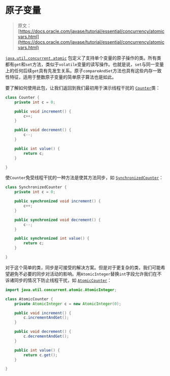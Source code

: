 # 原子变量

> 原文： [https://docs.oracle.com/javase/tutorial/essential/concurrency/atomicvars.html](https://docs.oracle.com/javase/tutorial/essential/concurrency/atomicvars.html)

[`java.util.concurrent.atomic`](https://docs.oracle.com/javase/8/docs/api/java/util/concurrent/atomic/package-summary.html) 包定义了支持单个变量的原子操作的类。所有类都有`get`和`set`方法，类似于`volatile`变量的读写操作。也就是说，`set`与同一变量上的任何后续`get`具有先发生关系。原子`compareAndSet`方法也具有这些内存一致性特征，适用于整数原子变量的简单原子算法也是如此。

要了解如何使用此包，让我们返回到我们最初用于演示线程干扰的 [``Counter``](examples/Counter.java)类：

```java
class Counter {
    private int c = 0;

    public void increment() {
        c++;
    }

    public void decrement() {
        c--;
    }

    public int value() {
        return c;
    }

}
```

使`Counter`免受线程干扰的一种方法是使其方法同步，如 [``SynchronizedCounter``](examples/SynchronizedCounter.java)：

```java
class SynchronizedCounter {
    private int c = 0;

    public synchronized void increment() {
        c++;
    }

    public synchronized void decrement() {
        c--;
    }

    public synchronized int value() {
        return c;
    }

}
```

对于这个简单的类，同步是可接受的解决方案。但是对于更复杂的类，我们可能希望避免不必要的同步对活动的影响。用`AtomicInteger`替换`int`字段允许我们在不诉诸同步的情况下防止线程干扰，如 [``AtomicCounter``](examples/AtomicCounter.java)：

```java
import java.util.concurrent.atomic.AtomicInteger;

class AtomicCounter {
    private AtomicInteger c = new AtomicInteger(0);

    public void increment() {
        c.incrementAndGet();
    }

    public void decrement() {
        c.decrementAndGet();
    }

    public int value() {
        return c.get();
    }

}
```